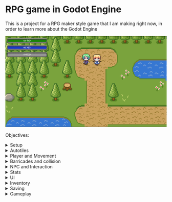 # RPG game in Godot Engine

This is a project for a RPG maker style game that I am making
right now, in order to learn more about the Godot Engine

![screenshot](images/game_screenshot.png)

Objectives:

<details>
  <summary>Setup</summary>
  
  - [x] Importing assets
</details>

<details>
  <summary>Autotiles</summary>
  
  - [x] AutoTiles
  - [x] AutoTiles Snapping
</details>

<details>
  <summary>Player and Movement</summary>
  
  - [x] Player and Movement
  - [x] Animated Movement
  - [x] Camera Customization
</details>

<details>
  <summary>Barricades and collision</summary>
  
  - [x] Invisible barricades
  - [x] Collision/Detection System
</details>

<details>
  <summary>NPC and Interaction</summary>
  
  - [x] NPCs
  - [x] NPC Interaction
  - [x] Dialog (Using Dialogic plugin)
  - [x] Action Based System
</details>

<details>
  <summary>Stats</summary>
  
  - [x] Player Stats
  - [x] Stats bars
  - [x] Pause Menu
  - [ ] Game Over
</details>

<details>
  <summary>UI</summary>
  
  - [x] Player Stats
  - [x] Stats bars
  - [ ] Stat display
  - [ ] Audio Settings
  - [ ] Display Settings
  - [ ] Main Menu
  - [ ] Custom Cursor
</details>

<details>
  <summary>Inventory</summary>
  
  - [ ] Inventory
  - [ ] Saving and Loading inventory
  - [ ] Add Equipment
  - [ ] Equipping Items/Unequipping Items
  - [ ] Currency
</details>

<details>
  <summary>Saving</summary>
  
  - [ ] Saving and Loading
  - [ ] File encryption
</details>

<details>
  <summary>Gameplay</summary>
  
  - [ ] Quests
  - [ ] Experience System
</details>






